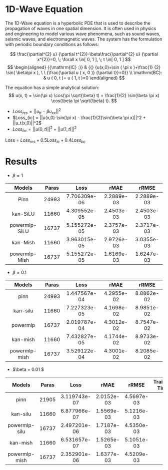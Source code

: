 # 1D-Wave Equation

The 1D-Wave equation is a hyperbolic PDE that is used to describe the propagation of waves in one spatial dimension. It is often used in physics and engineering to model various wave phenomena, such as sound waves, seismic waves, and electromagnetic waves. The system has the formulation with periodic boundary conditions as follows:


$$
\frac{\partial^{2} u} {\partial t^{2}}-\beta\frac{\partial^{2} u} {\partial x^{2}}=0, \; \forall x \in[ 0, 1 ], \; t \in[ 0, 1 ] 
$$
$$
\begin{aligned} {{\mathrm{IC} :}} & {{} {u(x,0)=\sin ( \pi x )+\frac{1} {2} \sin( \beta\pi x ), \ \ {\frac{\partial u ( x, 0 )} {\partial t}}=0}}  \\
\mathrm{BC}: &  u ( 0, t )= u ( 1, t )=0
\end{aligned} 
$$

The equation has a simple analytical solution:
$$
u(x, t) = \sin(\pi x) \cos(\pi \sqrt{\beta} t) + \frac{1}{2} \sin(\beta \pi x) \cos(\beta \pi \sqrt{\beta} t).
$$


- $Loss_{res} = || u_{tt}-\beta u_{xx}||^2$
- $Loss_{ic} = ||u(x,0)-\sin(\pi x) - \frac{1}{2}\sin(\beta \pi x)||^2 + ||u_t(x,0)||^2$
- $Loss_{bc} = ||u(0,t)||^2 + ||u(1,t)||^2$ 

Loss = $Loss_{res} + 0.5 Loss_{ic} + 0.4 Loss_{bc}$
# Results

- $\beta=1$

| Models  | Paras | Loss | rMAE | rRMSE | 
| :----:  | :----: | :----: | :----: | :----: | 
|  Pinn       |24993| 7.706309e-06| 2.2889e-03 | 2.2889e-03|
|kan-SiLU     |11660|4.309552e-05  | 2.4503e-03|2.4503e-03|
|powermlp-SiLU|16737|5.155272e-05|2.3757e-03|2.3717e-03|
|kan-Mish     |11660|3.963015e-05  | 2.9726e-03|3.0355e-03|
|powermlp-Mish|16737|5.155272e-05|1.6169e-03|1.6247e-03|

- $\beta=0.1$

| Models   | Paras      |  Loss         |  rMAE  | rRMSE | 
| :----:   | :----:     |  :----:       | :----: | :----: | 
| pinn     | 24993      |  1.447567e-04 | 4.2955e-02| 8.8862e-02|
| kan-silu | 11660      |  7.227323e-05 | 4.1698e-02| 8.9851e-02|
| powermlp | 16737      |  2.019787e-04 | 4.3012e-02| 8.7547e-02|
| kan-mish | 11660      |  7.432827e-05 | 4.1744e-02| 8.9733e-02|
| powermlp-mish | 16737 |  3.529122e-04 | 4.3001e-02| 8.2085e-02|

- $\beta = 0.01 $

| Models   | Paras  |  Loss         |  rMAE  | rRMSE | Training Time |
| :----:   | :----:     | :----:       | :----: | :----: | :----: |
| pinn     | 21905      | 3.119743e-07 | 2.0152e-03 | 4.5697e-03  |   |
| kan-silu | 11660      | 6.877966e-07 | 1.5569e-03 | 5.1216e-03  |   |
| powermlp-silu | 16737 | 2.497201e-06 | 1.7187e-03 | 4.5350e-03  | |
| kan-mish | 11660      | 6.531657e-07| 1.5265e-03 | 5.1051e-03   | |
| powermlp-mish | 16737 | 2.352901e-06 |  1.6377e-03  |  4.5209e-03  ||